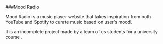 ###Mood Radio

Mood Radio is a music player website that takes inspiration from both YouTube and Spotify to curate music based on user's mood.

It is an incomplete project made by a team of cs students for a university course .
